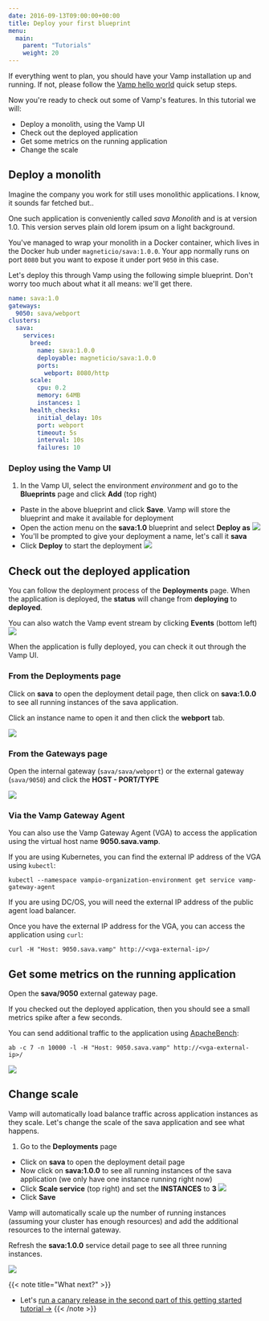 ```yaml
---
date: 2016-09-13T09:00:00+00:00
title: Deploy your first blueprint
menu:
  main:
    parent: "Tutorials"
    weight: 20
---
```

If everything went to plan, you should have your Vamp installation up and running. If not, please follow the [Vamp hello world](/documentation/installation/hello-world) quick setup steps.

Now you're ready to check out some of Vamp's features. In this tutorial we will:  

* Deploy a monolith, using the Vamp UI
* Check out the deployed application  
* Get some metrics on the running application  
* Change the scale   

## Deploy a monolith

Imagine the company you work for still uses monolithic applications. I know, it sounds far fetched but..

One such application is conveniently called *sava Monolith* and is at version 1.0. This version serves plain old lorem ipsum on a light background.

You've managed to wrap your monolith in a Docker container, which lives in the Docker hub under `magneticio/sava:1.0.0`. Your app normally runs on port `8080` but you want to expose it under port `9050` in this case.

Let's deploy this through Vamp using the following simple blueprint. Don't worry too much about what it all means: we'll get there. 

```yaml
name: sava:1.0
gateways:
  9050: sava/webport
clusters:
  sava:
    services:
      breed:
        name: sava:1.0.0
        deployable: magneticio/sava:1.0.0
        ports:
          webport: 8080/http
      scale:
        cpu: 0.2       
        memory: 64MB
        instances: 1
      health_checks:
        initial_delay: 10s
        port: webport
        timeout: 5s
        interval: 10s
        failures: 10     
```

### Deploy using the Vamp UI

1. In the Vamp UI, select the environment *environment* and go to the **Blueprints** page and click **Add** (top right)
* Paste in the above blueprint and click **Save**. Vamp will store the blueprint and make it available for deployment 
* Open the action menu on the **sava:1.0** blueprint and select **Deploy as** 
  ![](/images/screens/v100/tut1/vampee-environment-blueprints-sava10-deployas.png)
* You'll be prompted to give your deployment a name, let's call it **sava**
* Click **Deploy** to start the deployment
  ![](/images/screens/v100/tut1/vampee-environment-deployments-sava.png)
  
## Check out the deployed application 

You can follow the deployment process of the **Deployments** page. When the application is deployed, the **status** will change from **deploying** to **deployed**.

You can also watch the Vamp event stream by clicking **Events** (bottom left)
![](/images/screens/v100/tut1/vampee-environment-deployments-sava-deployed-events.png)

When the application is fully deployed, you can check it out through the Vamp UI.

### From the Deployments page
Click on **sava** to open the deployment detail page, then click on **sava:1.0.0** to see all running instances of the sava application.

Click an instance name to open it and then click the **webport** tab.

![](/images/screens/v100/tut1/vampee-environment-deployments-sava-instance-mono10.png)

### From the Gateways page
Open the internal gateway (`sava/sava/webport`) or the external gateway (`sava/9050`) and click the **HOST - PORT/TYPE**

![](/images/screens/v100/tut1/vampee-environment-gateways-sava-internal-mono10.png)

### Via the Vamp Gateway Agent
You can also use the Vamp Gateway Agent (VGA) to access the application using the virtual host name **9050.sava.vamp**.

If you are using Kubernetes, you can find the external IP address of the VGA using `kubectl`:

```
kubectl --namespace vampio-organization-environment get service vamp-gateway-agent
```

If you are using DC/OS, you will need the external IP address of the public agent load balancer.
  
Once you have the external IP address for the VGA, you can access the application using `curl`:

```
curl -H "Host: 9050.sava.vamp" http://<vga-external-ip>/
```

## Get some metrics on the running application

Open the **sava/9050** external gateway page.

If you checked out the deployed application, then you should see a small metrics spike after a few seconds.

You can send additional traffic to the application using [ApacheBench](https://httpd.apache.org/docs/2.4/programs/ab.html):

```
ab -c 7 -n 10000 -l -H "Host: 9050.sava.vamp" http://<vga-external-ip>/
```

![](/images/screens/v100/tut1/vampee-environment-gateways-sava-external.png)

## Change scale

Vamp will automatically load balance traffic across application instances as they scale. Let's change the scale of the sava application and see what happens. 

1. Go to the **Deployments** page 
* Click on **sava** to open the deployment detail page
* Now click on **sava:1.0.0** to see all running instances of the sava application (we only have one instance running right now)
* Click **Scale service** (top right) and set the **INSTANCES** to **3**
  ![](/images/screens/v100/tut1/vampee-environment-deployments-sava-instances-scale.png)
* Click **Save** 

Vamp will automatically scale up the number of running instances (assuming your cluster has enough resources) and add the additional resources to the internal gateway.

Refresh the **sava:1.0.0** service detail page to see all three running instances.

![](/images/screens/v100/tut1/vampee-environment-deployments-sava-instances-3.png)

{{< note title="What next?" >}}
* Let's [run a canary release in the second part of this getting started tutorial →](/documentation/tutorials/run-a-canary-release/)
{{< /note >}}

